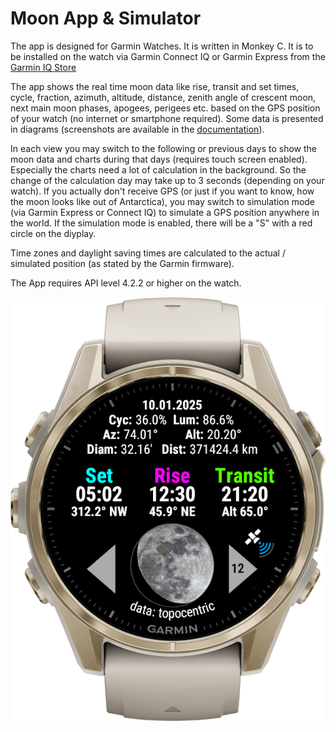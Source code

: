 # Moon App & Simulator

The app is designed for Garmin Watches. It is written in Monkey C. It is to be installed on the watch via Garmin Connect IQ or Garmin Express from the [Garmin IQ Store](https://apps.garmin.com/apps/fb178fa4-b5df-4b29-ac2f-cae16b991766)

The app shows the real time moon data like rise, transit and set times, cycle, fraction, azimuth, altitude, distance, zenith angle of crescent moon, next main moon phases, apogees, perigees etc. based on the GPS position of your watch (no internet or smartphone required). Some data is presented in diagrams (screenshots are available in the [documentation](./docs/img/)).

In each view you may switch to the following or previous days to show the moon data and charts during that days (requires touch screen enabled). Especially the charts need a lot of calculation in the background. So the change of the calculation day may take up to 3 seconds (depending on your watch). If you actually don't receive GPS (or just if you want to know, how the moon looks like out of Antarctica), you may switch to simulation mode (via Garmin Express or Connect IQ) to simulate a GPS position anywhere in the world. If the simulation mode is enabled, there will be a "S" with a red circle on the diyplay.

Time zones and daylight saving times are calculated to the actual / simulated position (as stated by the Garmin firmware).

The App requires API level 4.2.2 or higher on the watch.

![](./docs/img/View_1.png)
